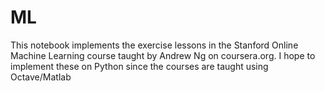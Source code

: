 # ML
This notebook implements the exercise lessons in the Stanford Online Machine Learning course taught by Andrew Ng on coursera.org. 
I hope to implement these on Python since the courses are taught using Octave/Matlab

